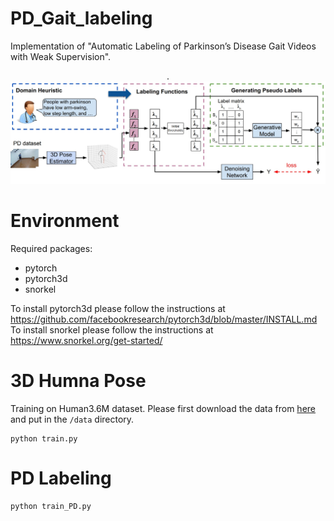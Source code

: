 # PD_Gait_labeling
Implementation of "Automatic Labeling of Parkinson’s Disease Gait
Videos with Weak Supervision". 

<p align="center">.
<img  src="Figures/tiser.jpg" width="800">
<p/>

# Environment
Required packages:
<ul>
  <li>pytorch</li>
  <li>pytorch3d</li>
  <li>snorkel</li>
</ul> 

To install pytorch3d please follow the instructions at <br>https://github.com/facebookresearch/pytorch3d/blob/master/INSTALL.md
<br>To install snorkel please follow the instructions at <br>https://www.snorkel.org/get-started/ 

# 3D Humna Pose 

Training on Human3.6M dataset. Please first download the data from <a href="https://drive.google.com/drive/folders/1YnIYQldiPAphX3gI4yzmbKPeSL_kiD6p?usp=share_link">here</a> and put in the ```/data``` directory.
```
python train.py
```

# PD Labeling
```
python train_PD.py
```
